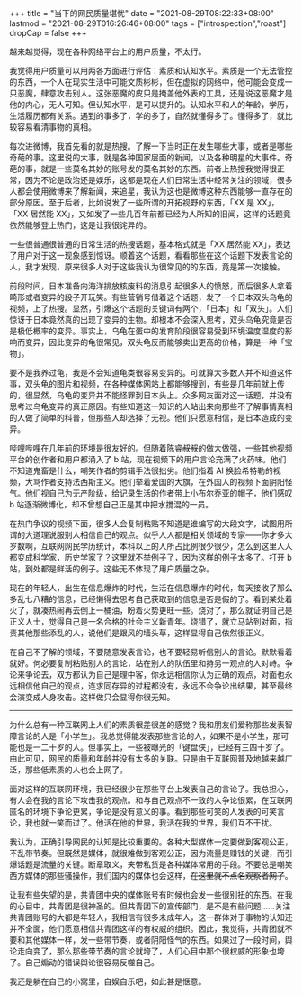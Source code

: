 +++
title = "当下的网民质量堪忧"
date = "2021-08-29T08:22:33+08:00"
lastmod = "2021-08-29T016:26:46+08:00"
tags = ["introspection","roast"]
dropCap = false
+++

越来越觉得，现在各种网络平台上的用户质量，不太行。

我觉得用户质量可以用两各方面进行评估：素质和认知水平。素质是一个无法管控的东西，一个人在现实生活中可能文质彬彬，但在虚拟的网络中，他可能会变成一只恶魔，肆意攻击别人。这张恶魔的皮只是掩盖他外表的工具，还是说这恶魔才是他的内心，无人可知。但认知水平，是可以提升的。认知水平和人的年龄，学历，生活履历都有关系。遇到的事多了，学的多了，自然就懂得多了。懂得多了，就比较容易看清事物的真相。

每次进微博，我首先看的就是热搜。了解一下当时正在发生哪些大事，或者是哪些奇葩的事。这里说的大事，就是各种国家层面的新闻，以及各种明星的大事件。奇葩的事，就是一些莫名其妙的账号发的莫名其妙的东西。前者上热搜我觉得很正常，因为不论是政治还是娱乐，这都是现在人们日常生活中经常关注的领域，很多人都会使用微博来了解新闻，来追星，我认为这也是微博这种东西能够一直存在的部分原因。至于后者，比如说发了一些所谓的开拓视野的东西，「XX 是 XX」，「XX 居然能 XX」，又如发了一些几百年前都已经为人所知的旧闻，这样的话题竟依然能够登上热门，这是让我很诧异的。

一些很普通很普通的日常生活的热搜话题，基本格式就是「XX 居然能 XX」，表达了用户对于这一现象感到惊讶。顺着这个话题，看看那些在这个话题下发表言论的人，我才发现，原来很多人对于这些我认为很常见的的东西，竟是第一次接触。

前段时间，日本准备向海洋排放核废料的消息引起很多人的愤怒，而后很多人拿着畸形或者变异的段子开玩笑。有些营销号借着这个话题，发了一个日本双头乌龟的视频，上了热搜。显然，引爆这个话题的关键词有两个，「日本」和「双头」。人们惊讶于日本竟然真的出现了变异的生物。却根本不会深入思考，双头乌龟究竟是否是极低概率的变异。事实上，乌龟在蛋中的发育阶段很容易受到环境温度湿度的影响而变异，因此变异的龟很常见，双头龟反而能够卖出更高的价格，算是一种「宝物」。

要不是我养过龟，我是不会知道龟类很容易变异的。可就算大多数人并不知道这件事，双头龟的图片和视频，在各种媒体网站上都能够搜到，有些是几年前就上传的，很显然，乌龟的变异并不能怪罪到日本头上。众多网友面对这一话题，并没有思考过乌龟变异的真正原因。有些知道这一知识的人站出来向那些不了解事情真相的人做了简单的科普，但那些人却选择了无视。他们只愿意相信，是日本造成的变异。

哔哩哔哩在几年前的环境是很友好的。但随着陈睿~~叔叔~~的做大做强，一些其他视频平台的创作者和用户都涌入了 b 站，现在视频下的用户言论充满了火药味。他们不知道鬼畜是什么，嘲笑作者的剪辑手法很拙劣。他们指着 AI 换脸希特勒的视频，大骂作者支持法西斯主义。他们举着爱国的大旗，在外国人的视频下面阴阳怪气。他们视自己为无产阶级，给记录生活的作者带上小布尔乔亚的帽子，他们感叹 b 站逐渐微博化，却不曾想自己正是其中把水搅混的一员。

在热门争议的视频下面，很多人会复制粘贴不知道是谁编写的大段文字，试图用所谓的大道理说服别人相信自己的观点。似乎人人都是相关领域的专家——你才多大岁数啊，互联网网民学历统计，本科以上的人所占比例很少很少，怎么到这里人人都变成科学家，历史学家了？这里就不举例子了，因为这样的例子太多了。打开 b 站，到处都是鲜活的例子。这些无不体现了用户质量之杂。

现在的年轻人，出生在信息爆炸的时代，生活在信息爆炸的时代，每天接收了那么多乱七八糟的信息，已经懒得去思考自己获取到的信息是否是假的了。看到某处着火了，就凑热闹再去倒上一桶油，盼着火势更旺一些。烧对了，那么就证明自己是正义人士，觉得自己是一名合格的社会主义新青年。烧错了，就立马站到对面，指责其他那些添乱的人，说他们是跟风的墙头草，这样显得自己依然很正义。

在自己不了解的领域，不要随意发表言论，也不要轻易听信别人的言论。默默看着就好。何必要复制粘贴别人的言论，站在别人的队伍里和持另一观点的人对峙。争论来争论去，双方都认为自己是理中客，你永远相信你认为正确的观点，对面也永远相信他自己的观点，连求同存异的过程都没有，永远不会争论出结果，甚至最终会演变成人身攻击。这样做只会显得你很无知。

---

为什么总有一种互联网上人们的素质很差很差的感觉？我和朋友们爱称那些发表智障言论的人是「小学生」。我总觉得能发表那些言论的人，如果不是小学生，那可能也是一二十岁的人。但事实上，一些被曝光的「键盘侠」，已经有三四十岁了。由此可见，网民的质量和年龄并没有太多的关联。只是由于互联网普及地越来越广泛，那些低素质的人也会上网了。

面对这样的互联网环境，我已经很少在那些平台上发表自己的言论了。我总担心，有人会在我的言论下攻击我的观点。和与自己观点不一致的人争论很累，在互联网匿名的环境下争论更累，争论是没有意义的事。看到那些可笑的人发表的可笑言论，我也就一笑而过了。他活在他的世界，我活在我的世界，我们互不干扰。

我认为，正确引导网民的认知是比较重要的。各种大型媒体一定要做到客观公正，不乱带节奏。但既然是媒体，就很难做到客观公正，因为流量是赚钱的关键，而引爆话题是流量的关键。断章取义，夹带私货是各种媒体常用的手段。不要总是嘲笑西方媒体的那些骚操作，我们国内的媒体也会这样，~~在这里就不点名观察者网了~~。

让我有些失望的是，共青团中央的媒体账号有时候也会发一些很别扭的东西。在我的心目中，共青团是很神圣的。但共青团下的宣传部门，是不是有些问题……关注共青团账号的大都是年轻人，我相信有很多未成年人，这一群体对于事物的认知还并不全面，他们愿意相信共青团这样的有权威的组织。因此，我觉得，共青团就不要和其他媒体一样，发一些带节奏，或者阴阳怪气的东西。如果过了一段时间，舆论走向变了，那么那些带节奏的言论就垮了，人们心目中那个很权威的形象也垮了。自己煽动的错误舆论很容易反噬自己。

我还是躺在自己的小窝里，自娱自乐吧，如此甚是惬意。